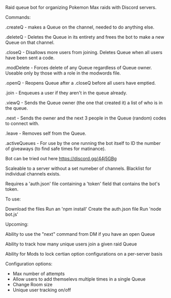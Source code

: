 Raid queue bot for organizing Pokemon Max raids with Discord servers.

Commands:

.createQ - makes a Queue on the channel, needed to do anything else.

.deleteQ - Deletes the Queue in its entirety and frees the bot to make a new Queue on that channel.

.closeQ - Disallows more users from joining. Deletes Queue when all users have been sent a code.

.modDelete - Forces delete of any Queue regardless of Queue owner. Useable only by those with a role in the modwords file. 

.openQ - Reopens Queue after a .closeQ before all users have emptied.

.join - Enqueues a user if they aren't in the queue already.

.viewQ - Sends the Queue owner (the one that created it) a list of who is in the queue.

.next - Sends the owner and the next 3 people in the Queue (random) codes to connect with.

.leave - Removes self from the Queue.

.activeQueues - For use by the one running the bot itself to ID the number of giveaways (to find safe times for matinance).



Bot can be tried out here https://discord.gg/44j5GBg

Scaleable to a server without a set numeber of channels.
Blacklist for individual channels exists.

Requires a 'auth.json' file containing a 'token' field that contains the bot's token.

To use: 

Download the files
Run an 'npm install' 
Create the auth.json file
Run 'node bot.js'


Upcoming: 

Ability to use the "next" command from DM if you have an open Queue

Ability to track how many unique users join a given raid Queue

Ability for Mods to lock certian option configurations on a per-server basis

Configuration options:
  - Max number of attempts
  - Allow users to add themselevs multiple times in a single Queue
  - Change Room size
  - Unique user tracking on/off 
